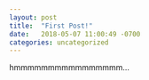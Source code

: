 ```yaml
---
layout: post
title:  "First Post!"
date:   2018-05-07 11:00:49 -0700
categories: uncategorized
---
```

hmmmmmmmmmmmmmmmm...
